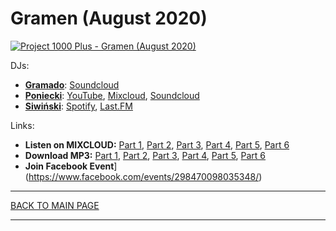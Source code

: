 # Gramen (August 2020)

[![Project 1000 Plus - Gramen (August 2020)](https://thumbnailer.mixcloud.com/unsafe/300x300/extaudio/1/0/1/5/0245-3187-4bbd-94a3-4dab88f0515a)](https://www.mixcloud.com/project1000plus/gramen-part-1-august-2020/)

DJs: 
* [**Gramado**](https://www.facebook.com/Gramado-183014051719357): 
[Soundcloud](https://soundcloud.com/gramado)
* [**Poniecki**](https://www.facebook.com/Poniecki): 
[YouTube](https://www.youtube.com/channel/UCo5ZkQ4xLpDnOgFLay78E5Q), 
[Mixcloud](https://www.mixcloud.com/Poniecki/), 
[Soundcloud](https://soundcloud.com/poniecki/popular-tracks) 
* [**Siwiński**](https://hopbit.github.io/sets/): 
[Spotify](https://open.spotify.com/user/hopbit?si=pAVfyUj-ShGiy38p4GQeYA), 
[Last.FM](https://www.last.fm/user/lsiwinski)

Links:
* **Listen on MIXCLOUD:** 
[Part 1](https://www.mixcloud.com/project1000plus/gramen-part-1-august-2020/), 
[Part 2](https://www.mixcloud.com/project1000plus/gramen-part-2-august-2020/), 
[Part 3](https://www.mixcloud.com/project1000plus/gramen-part-3-august-2020/), 
[Part 4](https://www.mixcloud.com/project1000plus/gramen-part-4-august-2020/), 
[Part 5](https://www.mixcloud.com/project1000plus/gramen-part-5-august-2020/), 
[Part 6](https://www.mixcloud.com/project1000plus/gramen-part-6-august-2020/)
* **Download MP3:** 
[Part 1](https://1drv.ms/u/s!AmzuuXrjf51v34MwjSOl5hb7eCk8bA?e=wbt1Nh), 
[Part 2](https://1drv.ms/u/s!AmzuuXrjf51v34MtSYQSFqjFE8LH2Q?e=6VVlGJ), 
[Part 3](https://1drv.ms/u/s!AmzuuXrjf51v34Mx6MXGfVyfEGy7gg?e=IWdxUn), 
[Part 4](https://1drv.ms/u/s!AmzuuXrjf51v34MvEZ7_1vbPbHVIQA?e=hiP6pk), 
[Part 5](https://1drv.ms/u/s!AmzuuXrjf51v34Myrtisjvot5qzsGQ?e=9hgS1C), 
[Part 6](https://1drv.ms/u/s!AmzuuXrjf51v34MrENMWqcljqQcQNQ?e=ftDpFG)
* **Join Facebook Event**](https://www.facebook.com/events/298470098035348/)

----

[BACK TO MAIN PAGE](./README.md)

----

